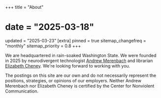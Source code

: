 +++
title = "About"
# date = "2025-03-18"
updated = "2025-03-23"
[extra]
pinned = true
sitemap_changefreq = "monthly"
sitemap_priority = 0.8
+++

We are headquartered in rain-soaked Washington State.
We were founded in 2025 by neurodivergent technologist [Andrew Merenbach] and librarian [Elizabeth Cheney].
We're looking forward to working with you.

The postings on this site are our own and do not necessarily represent the positions, strategies, or opinions of our employers.
Neither Andrew Merenbach nor Elizabeth Cheney is certified by the Center for Nonviolent Communication.

  [Andrew Merenbach]: https://www.merenbach.com
  [Elizabeth Cheney]: https://www.lizcheney.com
